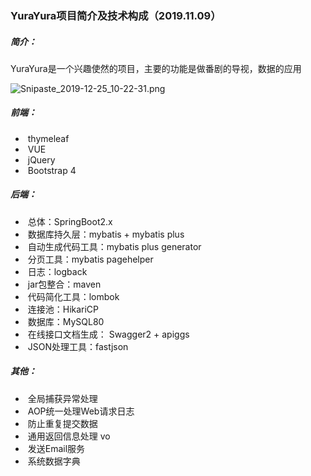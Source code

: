 ### YuraYura项目简介及技术构成（2019.11.09）



##### 简介：

YuraYura是一个兴趣使然的项目，主要的功能是做番剧的导视，数据的应用

![Snipaste_2019-12-25_10-22-31.png](https://i.loli.net/2019/12/25/ZdQiAefXL5SmHcb.png) 



##### 前端：

- ​    thymeleaf
- ​    VUE
- ​    jQuery
- ​    Bootstrap 4

##### 后端：

- ​    总体：SpringBoot2.x
- ​    数据库持久层：mybatis + mybatis plus
- ​    自动生成代码工具：mybatis plus generator
- ​    分页工具：mybatis pagehelper
- ​    日志：logback
- ​    jar包整合：maven
- ​    代码简化工具：lombok
- ​    连接池：HikariCP
- ​    数据库：MySQL80
- ​    在线接口文档生成： Swagger2 + apiggs
- ​    JSON处理工具：fastjson

##### 其他：

- ​    全局捕获异常处理
- ​    AOP统一处理Web请求日志
- ​    防止重复提交数据
- ​    通用返回信息处理 vo
- ​    发送Email服务
- ​    系统数据字典
